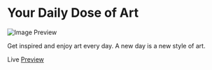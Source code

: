 # Your Daily Dose of Art
![Image Preview](https://paul-developer.web.app/img/c608e66ba9fe5b98a576.png)

Get inspired and enjoy art every day. A new day is a new style of art.

Live [Preview](https://paul-developer.web.app/your-daily-dose-of-art)
